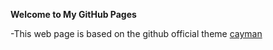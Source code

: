  **Welcome to My GitHub Pages**
 
 -This web page is based on the github official theme [cayman](https://github.com/pages-themes/cayman)
